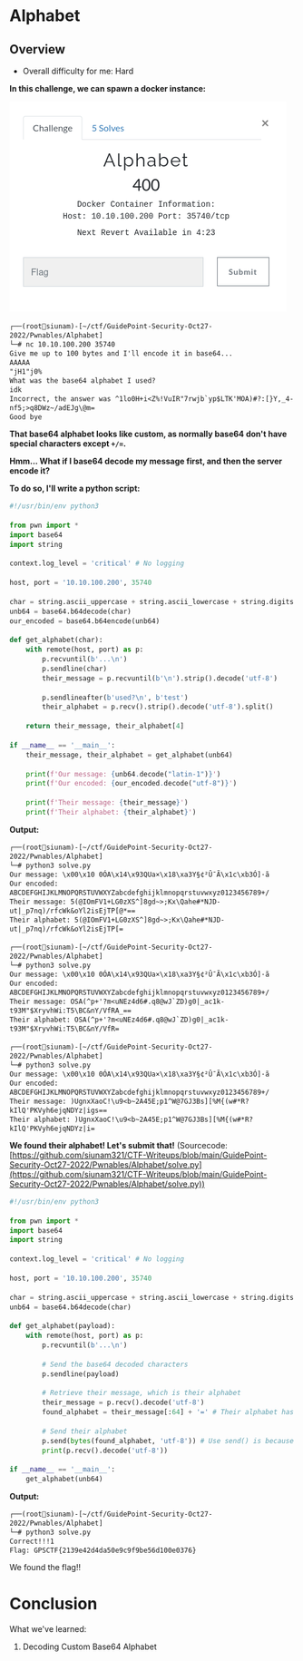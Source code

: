 # Alphabet

## Overview

- Overall difficulty for me: Hard

**In this challenge, we can spawn a docker instance:**

![](https://raw.githubusercontent.com/siunam321/CTF-Writeups/main/GuidePoint-Security-Oct27-2022/images/Pasted%20image%2020221028075831.png)

```
┌──(root🌸siunam)-[~/ctf/GuidePoint-Security-Oct27-2022/Pwnables/Alphabet]
└─# nc 10.10.100.200 35740
Give me up to 100 bytes and I'll encode it in base64...
AAAAA
"jH1"j0%
What was the base64 alphabet I used?
idk
Incorrect, the answer was ^1lo0H+i<Z%!VuIR"7rwjb`yp$LTK'MOA)#?:[}Y,_4-nf5;>q8DWz~/adEJg\@m=
Good bye
```

**That base64 alphabet looks like custom, as normally base64 don't have special characters except `+/=`.**

**Hmm... What if I base64 decode my message first, and then the server encode it?**

**To do so, I'll write a python script:**
```py
#!/usr/bin/env python3

from pwn import *
import base64
import string

context.log_level = 'critical' # No logging

host, port = '10.10.100.200', 35740

char = string.ascii_uppercase + string.ascii_lowercase + string.digits + '+/'
unb64 = base64.b64decode(char)
our_encoded = base64.b64encode(unb64)

def get_alphabet(char):
	with remote(host, port) as p:
		p.recvuntil(b'...\n')
		p.sendline(char)
		their_message = p.recvuntil(b'\n').strip().decode('utf-8')
		
		p.sendlineafter(b'used?\n', b'test')
		their_alphabet = p.recv().strip().decode('utf-8').split()

	return their_message, their_alphabet[4]

if __name__ == '__main__':
	their_message, their_alphabet = get_alphabet(unb64)

	print(f'Our message: {unb64.decode("latin-1")}')
	print(f'Our encoded: {our_encoded.decode("utf-8")}')

	print(f'Their message: {their_message}')
	print(f'Their alphabet: {their_alphabet}')
```

**Output:**
```
┌──(root🌸siunam)-[~/ctf/GuidePoint-Security-Oct27-2022/Pwnables/Alphabet]
└─# python3 solve.py
Our message: \x00\x10 0ÓA\x14\x93QUa×\x18\xa3Y§¢²Û¯Ã\x1c\xb3Ó]·ã
Our encoded: ABCDEFGHIJKLMNOPQRSTUVWXYZabcdefghijklmnopqrstuvwxyz0123456789+/
Their message: 5(@IOmFV1+LG0zXS^]8gd~>;Kx\Qahe#*NJD-ut|_p7nq)/rfcWk&oYl2isEjTP[@*==
Their alphabet: 5(@IOmFV1+LG0zXS^]8gd~>;Kx\Qahe#*NJD-ut|_p7nq)/rfcWk&oYl2isEjTP[=
                                                                                                           
┌──(root🌸siunam)-[~/ctf/GuidePoint-Security-Oct27-2022/Pwnables/Alphabet]
└─# python3 solve.py
Our message: \x00\x10 0ÓA\x14\x93QUa×\x18\xa3Y§¢²Û¯Ã\x1c\xb3Ó]·ã
Our encoded: ABCDEFGHIJKLMNOPQRSTUVWXYZabcdefghijklmnopqrstuvwxyz0123456789+/
Their message: OSA(^p+'?m<uNEz4d6#.q8@wJ`ZD)g0|_ac1k-t93M"$XryvhWi:T5\BC&nY/VfRA_==
Their alphabet: OSA(^p+'?m<uNEz4d6#.q8@wJ`ZD)g0|_ac1k-t93M"$XryvhWi:T5\BC&nY/VfR=
                                                                                                           
┌──(root🌸siunam)-[~/ctf/GuidePoint-Security-Oct27-2022/Pwnables/Alphabet]
└─# python3 solve.py
Our message: \x00\x10 0ÓA\x14\x93QUa×\x18\xa3Y§¢²Û¯Ã\x1c\xb3Ó]·ã
Our encoded: ABCDEFGHIJKLMNOPQRSTUVWXYZabcdefghijklmnopqrstuvwxyz0123456789+/
Their message: )UgnxXaoC!\u9<b~2A45E;p1^W@7GJ3Bs][%M{(w#*R?kIlQ'PKVyh6ejqNDYz|igs==
Their alphabet: )UgnxXaoC!\u9<b~2A45E;p1^W@7GJ3Bs][%M{(w#*R?kIlQ'PKVyh6ejqNDYz|i=
```

**We found their alphabet! Let's submit that!** (Sourcecode:[https://github.com/siunam321/CTF-Writeups/blob/main/GuidePoint-Security-Oct27-2022/Pwnables/Alphabet/solve.py](https://github.com/siunam321/CTF-Writeups/blob/main/GuidePoint-Security-Oct27-2022/Pwnables/Alphabet/solve.py))
```py
#!/usr/bin/env python3

from pwn import *
import base64
import string

context.log_level = 'critical' # No logging

host, port = '10.10.100.200', 35740

char = string.ascii_uppercase + string.ascii_lowercase + string.digits + '+/'
unb64 = base64.b64decode(char)

def get_alphabet(payload):
	with remote(host, port) as p:
		p.recvuntil(b'...\n')

		# Send the base64 decoded characters
		p.sendline(payload)

		# Retrieve their message, which is their alphabet
		their_message = p.recv().decode('utf-8')
		found_alphabet = their_message[:64] + '=' # Their alphabet has an extra '='

		# Send their alphabet
		p.send(bytes(found_alphabet, 'utf-8')) # Use send() is because it doesn't contain the new line character(\n)
 		print(p.recv().decode('utf-8'))

if __name__ == '__main__':
	get_alphabet(unb64)
```

**Output:**
```
┌──(root🌸siunam)-[~/ctf/GuidePoint-Security-Oct27-2022/Pwnables/Alphabet]
└─# python3 solve.py
Correct!!!1
Flag: GPSCTF{2139e42d4da50e9c9f9be56d100e0376}
```

We found the flag!!

# Conclusion

What we've learned:

1. Decoding Custom Base64 Alphabet